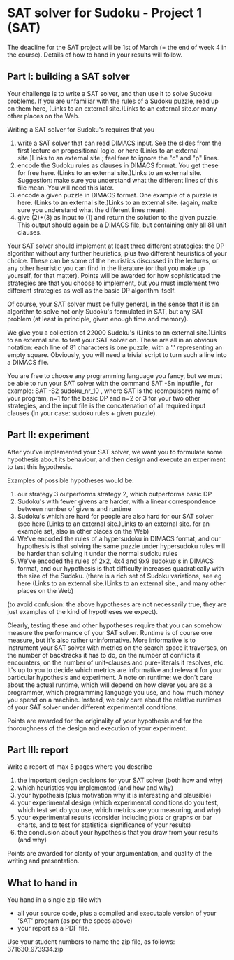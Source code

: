 # SAT solver for Sudoku - Project 1 (SAT)

The deadline for the SAT project will be 1st of March (= the end of week 4 in the course). Details of how to hand in your results will follow. 

## Part I: building a SAT solver

Your challenge is to write a SAT solver, and then use it to solve Sudoku problems. If you are unfamiliar with the rules of a Sudoku puzzle, read up on them here,  (Links to an external site.)Links to an external site.or many other places on the Web.

Writing a SAT solver for Sudoku's requires that you
1. write a SAT solver that can read DIMACS input. See the slides from the first lecture on propositional logic, or here (Links to an external site.)Links to an external site.; feel free to ignore the "c" and "p" lines. 
2. encode the Sudoku rules as clauses in DIMACS format. You get these for free here. (Links to an external site.)Links to an external site. Suggestion: make sure you understand what the different lines of this file mean. You will need this later. 
3. encode a given puzzle in DIMACS format. One example of a puzzle is here.  (Links to an external site.)Links to an external site. (again, make sure you understand what the different lines mean).
4. give (2)+(3) as input to (1) and return the solution to the given puzzle. This output should again be a DIMACS file, but containing only all 81 unit clauses.

Your SAT solver should implement at least three different strategies: the DP algorithm without any further heuristics, plus two different heuristics of your choice. These can be some of the heuristics discussed in the lectures, or any other heuristic you can find in the literature (or that you make up yourself, for that matter). Points will be awarded for how sophisticated the strategies are that you choose to implement, but you must implement two different strategies as well as the basic DP algorithm itself.

Of course, your SAT solver must be fully general, in the sense that it is an algorithm to solve not only Sudoku's formulated in SAT, but any SAT problem (at least in principle, given enough time and memory).

We give you a collection of 22000 Sudoku's (Links to an external site.)Links to an external site. to test your SAT solver on. These are all in an obvious notation: each line of 81 characters is one puzzle, with a '.' representing an empty square. Obviously, you will need a trivial script to turn such a line into a DIMACS file. 

You are free to choose any programming language you fancy, but we must be able to run your SAT solver with the command SAT -Sn inputfile , for example: SAT -S2 sudoku_nr_10 , where SAT is the (compulsory) name of your program, n=1 for the basic DP and n=2 or 3 for your two other strategies, and the input file is the concatenation of all required input clauses (in your case: sudoku rules + given puzzle). 


## Part II: experiment

After you've implemented your SAT solver, we want you to formulate some hypothesis about its behaviour, and then design and execute an experiment to test this hypothesis. 

Examples of possible hypotheses would be:
1. our strategy 3 outperforms strategy 2, which outperforms basic DP
2. Sudoku's with fewer givens are harder, with a linear correspondence between number of givens and runtime
3. Sudoku's which are hard for people are also hard for our SAT solver (see here (Links to an external site.)Links to an external site. for an example set, also in other places on the Web)
4. We've encoded the rules of a hypersudoku in DIMACS format, and our hypothesis is that solving the same puzzle under hypersudoku rules will be harder than solving it under the normal sudoku rules
5. We've encoded the rules of 2x2, 4x4 and 9x9 sudokuo's in DIMACS format, and our hypothesis is that difficulty increases quadratically with the size of the Sudoku. (there is a rich set of Sudoku variations, see eg here (Links to an external site.)Links to an external site., and many other places on the Web)

(to avoid confusion: the above hypotheses are not necessarily true, they are just examples of the kind of hypotheses we expect).

Clearly, testing these and other hypotheses require that you can somehow measure the performance of your SAT solver. Runtime is of course one measure, but it's also rather uninformative. More informative is to instrument your SAT solver with metrics on the search space it traverses, on the number of backtracks it has to do, on the number of conflicts it encounters, on the number of unit-clauses and pure-literals it resolves, etc. It's up to you to decide which metrics are informative and relevant for your particular hypothesis and experiment. 
A note on runtime: we don't care about the actual runtime, which will depend on how clever you are as a programmer, which programming language you use, and how much money you spend on a machine. Instead, we only care about the relative runtimes of your SAT solver under different experimental conditions. 

Points are awarded for the originality of your hypothesis and for the thoroughness of the design and execution of your experiment. 

## Part III: report

Write a report of max 5 pages where you describe
1. the important design decisions for your SAT solver (both how and why)
2. which heuristics you implemented (and how and why)
3. your hypothesis (plus motivation why it is interesting and plausible)
4. your experimental design (which experimental conditions do you test, which test set do you use, which metrics are you measuring, and why)
5. your experimental results (consider including plots or graphs or bar charts, and to test for statistical significance of your results)
6. the conclusion about your hypothesis that you draw from your results (and why) 

Points are awarded for clarity of your argumentation, and quality of the writing and presentation. 

## What to hand in

You hand in a single zip-file with 
- all your source code, plus a compiled and executable version of your 'SAT' program (as per the specs above)
- your report as a PDF file. 

Use your student numbers to name the zip file, as follows: 371630_973934.zip
